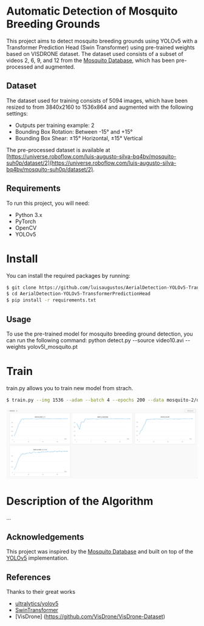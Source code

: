 # Automatic Detection of Mosquito Breeding Grounds

This project aims to detect mosquito breeding grounds using YOLOv5 with a Transformer Prediction Head (Swin Transformer) using pre-trained weights based on VISDRONE dataset. The dataset used consists of a subset of videos 2, 6, 9, and 12 from the [Mosquito Database](https://www02.smt.ufrj.br/~tvdigital/database/mosquito/), which has been pre-processed and augmented.

## Dataset

The dataset used for training consists of 5094 images, which have been resized to from 3840x2160 to 1536x864 and augmented with the following settings:

- Outputs per training example: 2
- Bounding Box Rotation: Between -15° and +15°
- Bounding Box Shear: ±15° Horizontal, ±15° Vertical

The pre-processed dataset is available at [https://universe.roboflow.com/luis-augusto-silva-bq4bv/mosquito-suh0p/dataset/2](https://universe.roboflow.com/luis-augusto-silva-bq4bv/mosquito-suh0p/dataset/2).


## Requirements

To run this project, you will need:

- Python 3.x
- PyTorch
- OpenCV
- YOLOv5


# Install
You can install the required packages by running:

```bash
$ git clone https://github.com/luisaugustos/AerialDetection-YOLOv5-TransformerPredictionHead
$ cd AerialDetection-YOLOv5-TransformerPredictionHead
$ pip install -r requirements.txt
```


## Usage

To use the pre-trained model for mosquito breeding ground detection, you can run the following command:
python detect.py --source video10.avi --weights yolov5l_mosquito.pt

# Train
train.py allows you to train new model from strach.
```bash
$ train.py --img 1536 --adam --batch 4 --epochs 200 --data mosquito-2/data.yaml --weights yolov5l.pt --hy data/hyps/hyp.VisDrone.yaml --cfg models/yolov5l-mosquito-plus.yaml --name v5l-mosquito-plus_luis
``` 

![training_15-04.png](training_15-04.png)

# Description of the Algorithm
...

## Acknowledgements

This project was inspired by the [Mosquito Database](https://www02.smt.ufrj.br/~tvdigital/database/mosquito/) and built on top of the [YOLOv5](https://github.com/ultralytics/yolov5) implementation.

## References
Thanks to their great works
* [ultralytics/yolov5](https://github.com/ultralytics/yolov5)
* [SwinTransformer](https://github.com/microsoft/Swin-Transformer)
* [VisDrone] (https://github.com/VisDrone/VisDrone-Dataset)
